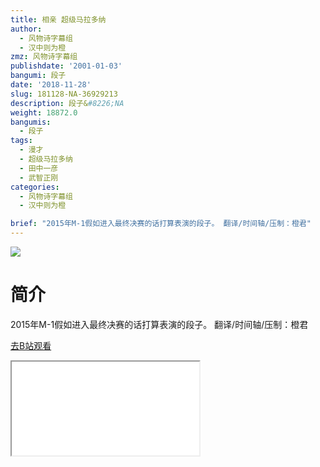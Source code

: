 ```yaml
---
title: 相亲 超级马拉多纳
author:
  - 风物诗字幕组
  - 汉中则为橙
zmz: 风物诗字幕组
publishdate: '2001-01-03'
bangumi: 段子
date: '2018-11-28'
slug: 181128-NA-36929213
description: 段子&#8226;NA
weight: 18872.0
bangumis:
  - 段子
tags:
  - 漫才
  - 超级马拉多纳
  - 田中一彦
  - 武智正刚
categories:
  - 风物诗字幕组
  - 汉中则为橙

brief: "2015年M-1假如进入最终决赛的话打算表演的段子。 翻译/时间轴/压制：橙君"
---
```

![](https://i.imgur.com/KQccpus.jpg)
# 简介  
2015年M-1假如进入最终决赛的话打算表演的段子。
翻译/时间轴/压制：橙君  

[去B站观看](https://www.bilibili.com/video/av36929213/)
<div class ="resp-container"><iframe class="testiframe" src="//player.bilibili.com/player.html?aid=36929213"", scrolling="no", allowfullscreen="true" > </iframe></div> 
